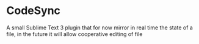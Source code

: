 # CodeSync
A small Sublime Text 3 plugin that for now mirror in real time the state of a file, in the future it will allow cooperative editing of file
